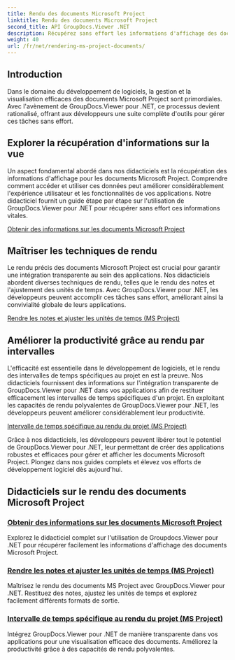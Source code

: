 ```yaml
---
title: Rendu des documents Microsoft Project
linktitle: Rendu des documents Microsoft Project
second_title: API GroupDocs.Viewer .NET
description: Récupérez sans effort les informations d'affichage des documents Microsoft Project avec GroupDocs.Viewer pour .NET. Améliorez la productivité grâce à des capacités de rendu polyvalentes.
weight: 40
url: /fr/net/rendering-ms-project-documents/
---
```

## Introduction

Dans le domaine du développement de logiciels, la gestion et la visualisation efficaces des documents Microsoft Project sont primordiales. Avec l'avènement de GroupDocs.Viewer pour .NET, ce processus devient rationalisé, offrant aux développeurs une suite complète d'outils pour gérer ces tâches sans effort.

## Explorer la récupération d'informations sur la vue
Un aspect fondamental abordé dans nos didacticiels est la récupération des informations d'affichage pour les documents Microsoft Project. Comprendre comment accéder et utiliser ces données peut améliorer considérablement l'expérience utilisateur et les fonctionnalités de vos applications. Notre didacticiel fournit un guide étape par étape sur l'utilisation de GroupDocs.Viewer pour .NET pour récupérer sans effort ces informations vitales.

[Obtenir des informations sur les documents Microsoft Project](./get-view-info-ms-project/)

## Maîtriser les techniques de rendu
Le rendu précis des documents Microsoft Project est crucial pour garantir une intégration transparente au sein des applications. Nos didacticiels abordent diverses techniques de rendu, telles que le rendu des notes et l'ajustement des unités de temps. Avec GroupDocs.Viewer pour .NET, les développeurs peuvent accomplir ces tâches sans effort, améliorant ainsi la convivialité globale de leurs applications.

[Rendre les notes et ajuster les unités de temps (MS Project)](./render-notes-and-adjust-time-ms-project/)

## Améliorer la productivité grâce au rendu par intervalles
L'efficacité est essentielle dans le développement de logiciels, et le rendu des intervalles de temps spécifiques au projet en est la preuve. Nos didacticiels fournissent des informations sur l'intégration transparente de GroupDocs.Viewer pour .NET dans vos applications afin de restituer efficacement les intervalles de temps spécifiques d'un projet. En exploitant les capacités de rendu polyvalentes de GroupDocs.Viewer pour .NET, les développeurs peuvent améliorer considérablement leur productivité.

[Intervalle de temps spécifique au rendu du projet (MS Project)](./render-project-time-interval-ms-project/)

Grâce à nos didacticiels, les développeurs peuvent libérer tout le potentiel de GroupDocs.Viewer pour .NET, leur permettant de créer des applications robustes et efficaces pour gérer et afficher les documents Microsoft Project. Plongez dans nos guides complets et élevez vos efforts de développement logiciel dès aujourd'hui.
## Didacticiels sur le rendu des documents Microsoft Project
### [Obtenir des informations sur les documents Microsoft Project](./get-view-info-ms-project/)
Explorez le didacticiel complet sur l'utilisation de Groupdocs.Viewer pour .NET pour récupérer facilement les informations d'affichage des documents Microsoft Project.
### [Rendre les notes et ajuster les unités de temps (MS Project)](./render-notes-and-adjust-time-ms-project/)
Maîtrisez le rendu des documents MS Project avec GroupDocs.Viewer pour .NET. Restituez des notes, ajustez les unités de temps et explorez facilement différents formats de sortie.
### [Intervalle de temps spécifique au rendu du projet (MS Project)](./render-project-time-interval-ms-project/)
Intégrez GroupDocs.Viewer pour .NET de manière transparente dans vos applications pour une visualisation efficace des documents. Améliorez la productivité grâce à des capacités de rendu polyvalentes.